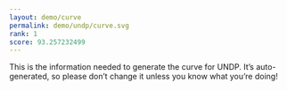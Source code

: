 ```yaml
---
layout: demo/curve
permalink: demo/undp/curve.svg
rank: 1
score: 93.257232499
---
```


This is the information needed to generate the curve for UNDP. It’s
auto-generated, so please don’t change it unless you know what you’re
doing!
